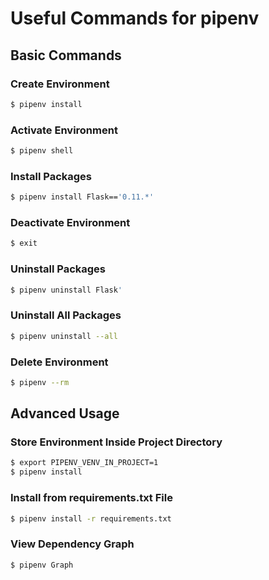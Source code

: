 # Useful Commands for pipenv

## Basic Commands

### Create Environment

```bash
$ pipenv install
```

### Activate Environment

```bash
$ pipenv shell
```

### Install Packages

```bash
$ pipenv install Flask=='0.11.*'
```

### Deactivate Environment

```bash
$ exit
```

### Uninstall Packages

```bash
$ pipenv uninstall Flask'
```

### Uninstall All Packages

```bash
$ pipenv uninstall --all
```

### Delete Environment

```bash
$ pipenv --rm
```

## Advanced Usage

### Store Environment Inside Project Directory

```bash
$ export PIPENV_VENV_IN_PROJECT=1
$ pipenv install
```

### Install from requirements.txt File

```bash
$ pipenv install -r requirements.txt
```

### View Dependency Graph

```bash
$ pipenv Graph
```

